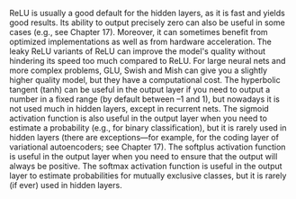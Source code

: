 ReLU is usually a good default for the hidden layers, as it is fast and yields good results. Its ability to output precisely zero can also be useful in some cases (e.g., see Chapter 17). Moreover, it can sometimes benefit from optimized implementations as well as from hardware acceleration. The leaky ReLU variants of ReLU can improve the model's quality without hindering its speed too much compared to ReLU. For large neural nets and more complex problems, GLU, Swish and Mish can give you a slightly higher quality model, but they have a computational cost. The hyperbolic tangent (tanh) can be useful in the output layer if you need to output a number in a fixed range (by default between –1 and 1), but nowadays it is not used much in hidden layers, except in recurrent nets. The sigmoid activation function is also useful in the output layer when you need to estimate a probability (e.g., for binary classification), but it is rarely used in hidden layers (there are exceptions—for example, for the coding layer of variational autoencoders; see Chapter 17). The softplus activation function is useful in the output layer when you need to ensure that the output will always be positive. The softmax activation function is useful in the output layer to estimate probabilities for mutually exclusive classes, but it is rarely (if ever) used in hidden layers.
